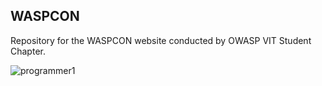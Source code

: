 ## WASPCON
Repository for the WASPCON website conducted by OWASP VIT Student Chapter.

![programmer1](https://user-images.githubusercontent.com/73031725/137598631-f37b3097-c14a-4dd7-a943-85ae0129dcc9.jpg)
